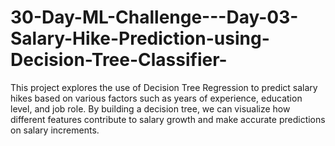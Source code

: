 # 30-Day-ML-Challenge---Day-03-Salary-Hike-Prediction-using-Decision-Tree-Classifier-
This project explores the use of Decision Tree Regression to predict salary hikes based on various factors such as years of experience, education level, and job role. By building a decision tree, we can visualize how different features contribute to salary growth and make accurate predictions on salary increments.
